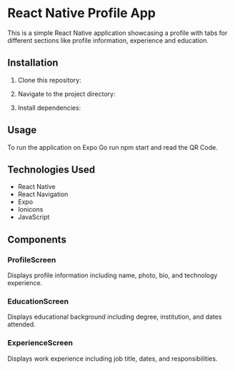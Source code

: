 # React Native Profile App

This is a simple React Native application showcasing a profile with tabs for different sections like profile information, experience and education.

## Installation

1. Clone this repository:


2. Navigate to the project directory:


3. Install dependencies:


## Usage

To run the application on Expo Go run npm start and read the QR Code.


## Technologies Used

- React Native
- React Navigation
- Expo
- Ionicons
- JavaScript

## Components

### ProfileScreen

Displays profile information including name, photo, bio, and technology experience.


### EducationScreen

Displays educational background including degree, institution, and dates attended.


### ExperienceScreen

Displays work experience including job title, dates, and responsibilities.

